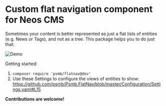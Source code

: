 # Custom flat navigation component for Neos CMS

Sometimes your content is better represented as just a flat lists of entities (e.g. News or Tags), and not as a tree. This package helps you to do just that:

![Demo](https://raw.githubusercontent.com/psmb/Psmb.FlatNav/master/flatnav.gif)

Getting started:

1. `composer require 'psmb/flatnav@dev'`
2. Use these Settings to configure the views of entities to show: https://github.com/psmb/Psmb.FlatNav/blob/master/Configuration/Settings.yaml#L15

**Contributions are welcome!**
